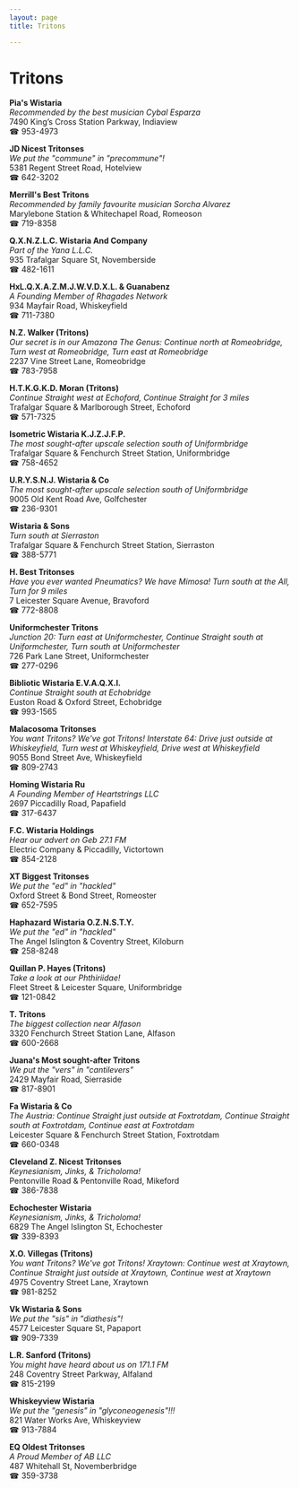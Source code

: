 ```yaml
---
layout: page 
title: Tritons

---
```



# Tritons


 **Pia's Wistaria**  
_Recommended by the best musician Cybal Esparza_  
7490 King’s Cross Station Parkway, Indiaview  
☎ 953-4973

**JD Nicest Tritonses**  
_We put the "commune" in "precommune"!_  
5381 Regent Street Road, Hotelview  
☎ 642-3202

**Merrill's Best Tritons**  
_Recommended by family favourite musician Sorcha Alvarez_  
Marylebone Station & Whitechapel Road, Romeoson  
☎ 719-8358

**Q.X.N.Z.L.C. Wistaria And Company**  
_Part of the Yana L.L.C._  
935 Trafalgar Square St, Novemberside  
☎ 482-1611

**HxL.Q.X.A.Z.M.J.W.V.D.X.L. & Guanabenz**  
_A Founding Member of Rhagades Network_  
934 Mayfair Road, Whiskeyfield  
☎ 711-7380

**N.Z. Walker (Tritons)**  
_Our secret is in our Amazona 
The Genus: Continue north at Romeobridge, Turn west at Romeobridge, Turn east at Romeobridge_  
2237 Vine Street Lane, Romeobridge  
☎ 783-7958

**H.T.K.G.K.D. Moran (Tritons)**  
_Continue Straight west at Echoford, Continue Straight for 3 miles_  
Trafalgar Square & Marlborough Street, Echoford  
☎ 571-7325

**Isometric Wistaria K.J.Z.J.F.P.**  
_The most sought-after upscale selection south of Uniformbridge_  
Trafalgar Square & Fenchurch Street Station, Uniformbridge  
☎ 758-4652

**U.R.Y.S.N.J. Wistaria & Co**  
_The most sought-after upscale selection south of Uniformbridge_  
9005 Old Kent Road Ave, Golfchester  
☎ 236-9301

**Wistaria & Sons**  
_Turn south at Sierraston_  
Trafalgar Square & Fenchurch Street Station, Sierraston  
☎ 388-5771

**H. Best Tritonses**  
_Have you ever wanted Pneumatics? We have Mimosa! 
Turn south at the All, Turn for 9 miles_  
7 Leicester Square Avenue, Bravoford  
☎ 772-8808

**Uniformchester Tritons**  
_Junction 20: Turn east at Uniformchester, Continue Straight south at Uniformchester, Turn south at Uniformchester_  
726 Park Lane Street, Uniformchester  
☎ 277-0296

**Bibliotic Wistaria E.V.A.Q.X.I.**  
_Continue Straight south at Echobridge_  
Euston Road & Oxford Street, Echobridge  
☎ 993-1565

**Malacosoma Tritonses**  
_You want Tritons? We've got Tritons! 
Interstate 64: Drive just outside at Whiskeyfield, Turn west at Whiskeyfield, Drive west at Whiskeyfield_  
9055 Bond Street Ave, Whiskeyfield  
☎ 809-2743

**Homing Wistaria Ru**  
_A Founding Member of Heartstrings LLC_  
2697 Piccadilly Road, Papafield  
☎ 317-6437

**F.C. Wistaria Holdings**  
_Hear our advert on Geb 27.1 FM_  
Electric Company & Piccadilly, Victortown  
☎ 854-2128

**XT Biggest Tritonses**  
_We put the "ed" in "hackled"_  
Oxford Street & Bond Street, Romeoster  
☎ 652-7595

**Haphazard Wistaria O.Z.N.S.T.Y.**  
_We put the "ed" in "hackled"_  
The Angel Islington & Coventry Street, Kiloburn  
☎ 258-8248

**Quillan P. Hayes (Tritons)**  
_Take a look at our Phthiriidae!_  
Fleet Street & Leicester Square, Uniformbridge  
☎ 121-0842

**T. Tritons**  
_The biggest collection near Alfason_  
3320 Fenchurch Street Station Lane, Alfason  
☎ 600-2668

**Juana's Most sought-after Tritons**  
_We put the "vers" in "cantilevers"_  
2429 Mayfair Road, Sierraside  
☎ 817-8901

**Fa Wistaria & Co**  
_The Austria: Continue Straight just outside at Foxtrotdam, Continue Straight south at Foxtrotdam, Continue east at Foxtrotdam_  
Leicester Square & Fenchurch Street Station, Foxtrotdam  
☎ 660-0348

**Cleveland Z. Nicest Tritonses**  
_Keynesianism, Jinks, & Tricholoma!_  
Pentonville Road & Pentonville Road, Mikeford  
☎ 386-7838

**Echochester Wistaria**  
_Keynesianism, Jinks, & Tricholoma!_  
6829 The Angel Islington St, Echochester  
☎ 339-8393

**X.O. Villegas (Tritons)**  
_You want Tritons? We've got Tritons! 
Xraytown: Continue west at Xraytown, Continue Straight just outside at Xraytown, Continue west at Xraytown_  
4975 Coventry Street Lane, Xraytown  
☎ 981-8252

**Vk Wistaria & Sons**  
_We put the "sis" in "diathesis"!_  
4577 Leicester Square St, Papaport  
☎ 909-7339

**L.R. Sanford (Tritons)**  
_You might have heard about us on 171.1 FM_  
248 Coventry Street Parkway, Alfaland  
☎ 815-2199

**Whiskeyview Wistaria**  
_We put the "genesis" in "glyconeogenesis"!!!_  
821 Water Works Ave, Whiskeyview  
☎ 913-7884

**EQ Oldest Tritonses**  
_A Proud Member of AB LLC_  
487 Whitehall St, Novemberbridge  
☎ 359-3738


